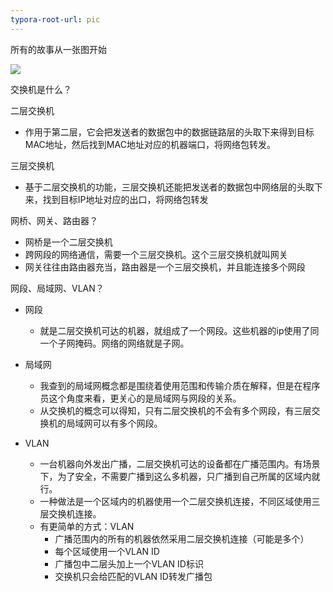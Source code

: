 ```yaml
---
typora-root-url: pic
---
```




所有的故事从一张图开始

![](/机器之间是怎么连接的.png)



交换机是什么？

二层交换机

- 作用于第二层，它会把发送者的数据包中的数据链路层的头取下来得到目标MAC地址，然后找到MAC地址对应的机器端口，将网络包转发。

三层交换机

- 基于二层交换机的功能，三层交换机还能把发送者的数据包中网络层的头取下来，找到目标IP地址对应的出口，将网络包转发

  

网桥、网关、路由器？

- 网桥是一个二层交换机
- 跨网段的网络通信，需要一个三层交换机。这个三层交换机就叫网关
- 网关往往由路由器充当，路由器是一个三层交换机，并且能连接多个网段



网段、局域网、VLAN？

 - 网段
   - 就是二层交换机可达的机器，就组成了一个网段。这些机器的ip使用了同一个子网掩码。网络的网络就是子网。
 - 局域网
   - 我查到的局域网概念都是围绕着使用范围和传输介质在解释，但是在程序员这个角度来看，更关心的是局域网与网段的关系。
   - 从交换机的概念可以得知，只有二层交换机的不会有多个网段，有三层交换机的局域网可以有多个网段。

- VLAN
  - 一台机器向外发出广播，二层交换机可达的设备都在广播范围内。有场景下，为了安全，不需要广播到这么多机器，只广播到自己所属的区域内就行。
  - 一种做法是一个区域内的机器使用一个二层交换机连接，不同区域使用三层交换机连接。
  - 有更简单的方式：VLAN
    - 广播范围内的所有的机器依然采用二层交换机连接（可能是多个）
    - 每个区域使用一个VLAN ID
    - 广播包中二层头加上一个VLAN ID标识
    - 交换机只会给匹配的VLAN ID转发广播包



